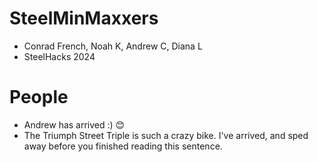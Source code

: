 # SteelMinMaxxers
- Conrad French, Noah K, Andrew C, Diana L
- SteelHacks 2024

# People
- Andrew has arrived :) 😊
- The Triumph Street Triple is such a crazy bike. I've arrived, and sped away before you finished reading this sentence.
